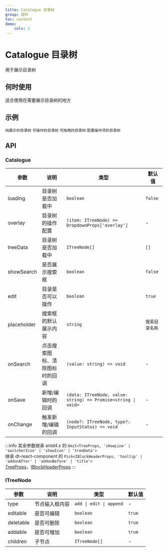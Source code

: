 ```yaml
---
title: Catalogue 目录树
group: 组件
toc: content
demo:
    cols: 2
---
```


# Catalogue 目录树

用于展示目录树

## 何时使用

适合使用在需要展示目录树的地方

## 示例

<code src="./demos/basic.tsx">纯展示的目录树</code>
<code src="./demos/operator.tsx">可操作的目录树</code>
<code src="./demos/drag.tsx">可拖拽的目录树</code>
<code src="./demos/config.tsx">配置操作项的目录树</code>

## API

### Catalogue

| 参数        | 说明                           | 类型                                                          | 默认值         |
| ----------- | ------------------------------ | ------------------------------------------------------------- | -------------- |
| loading     | 目录树是否加载中               | `boolean`                                                     | `false`        |
| overlay     | 目录树的操作配置               | `(item: ITreeNode) => DropdownProps['overlay']`               | -              |
| treeData    | 目录树是否加载中               | `ITreeNode[]`                                                 | `[]`           |
| showSearch  | 是否展示搜索框                 | `boolean`                                                     | `false`        |
| edit        | 目录是否可以操作               | `boolean`                                                     | `true`         |
| placeholder | 搜索框的默认展示内容           | `string`                                                      | `搜索目录名称` |
| onSearch    | 点击搜索图标、清除图标时的回调 | `(value: string) => void`                                     | -              |
| onSave      | 新增/编辑时的回调              | `(data: ITreeNode, value: string) => Promise<string \| void>` | -              |
| onChange    | 触发新增/编辑的回调            | `(node?: ITreeNode, type?: InputStatus) => void`              | -              |

:::info
其余参数继承 antd4.x 的 `Omit<TreeProps, 'showLine' | 'switcherIcon' | 'showIcon' | 'treeData'>`<br/>
继承 dt-react-component 的 `Pick<IBlockHeaderProps, 'tooltip' | 'addonAfter' | 'addonBefore' | 'title'>`<br/>
[TreeProps](https://ant.design/components/tree-cn#tree-props)，[IBlockHeaderProps](https://dtstack.github.io/dt-react-component/components/block-header#blockheader)
:::

### ITreeNode

| 参数      | 说明           | 类型                    | 默认值 |
| --------- | -------------- | ----------------------- | ------ |
| type      | 节点输入框内容 | `add \| edit \| append` | -      |
| editable  | 是否可编辑     | `boolean`               | `true` |
| deletable | 是否可删除     | `boolean`               | `true` |
| addable   | 是否可增加     | `boolean`               | `true` |
| children  | 子节点         | `ITreeNode[]`           | -      |

